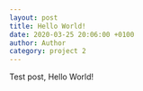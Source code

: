 ```yaml
---
layout: post
title: Hello World!
date: 2020-03-25 20:06:00 +0100
author: Author
category: project 2
---
```

Test post, Hello World!
